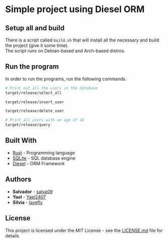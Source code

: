 # Simple project using Diesel ORM

## Setup all and build

There is a script called `build.sh` that will install all the necessary and build the project (give it some time). \
The script runs on Debian-based and Arch-based distros.

## Run the program

In order to run the programs, run the following commands.

```bash
# Print out all the users in the database
target/release/select_all

target/release/insert_user

target/release/delete_user

# Print all users with an age of 18
target/release/query
```

## Built With

- [Rust](https://www.rust-lang.org/) - Programming language
- [SQLite](https://www.sqlite.org/index.html) - SQL database engine
- [Diesel](http://diesel.rs/) - ORM Framework

## Authors

- **Salvador** - [salva09](https://github.com/salva09)
- **Yael** - [Yael2407](https://github.com/Yael2407)
- **Silvia** - [layefly](https://github.com/layefly)

## License

This project is licensed under the MIT License - see the [LICENSE.md](LICENSE) file for details
